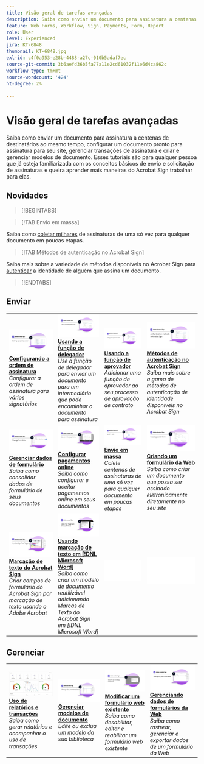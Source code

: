 ```yaml
---
title: Visão geral de tarefas avançadas
description: Saiba como enviar um documento para assinatura a centenas de destinatários ao mesmo tempo, configurar um documento pronto para assinatura para seu site, gerenciar transações de assinatura e criar e gerenciar modelos de documento
feature: Web Forms, Workflow, Sign, Payments, Form, Report
role: User
level: Experienced
jira: KT-6848
thumbnail: KT-6848.jpg
exl-id: c4f0a953-e28b-4488-a27c-010b5adaf7ec
source-git-commit: 3b6aefd36b5fa77a11e2cd61032f11e6d4ca862c
workflow-type: tm+mt
source-wordcount: '424'
ht-degree: 2%

---
```


# Visão geral de tarefas avançadas

Saiba como enviar um documento para assinatura a centenas de destinatários ao mesmo tempo, configurar um documento pronto para assinatura para seu site, gerenciar transações de assinatura e criar e gerenciar modelos de documento. Esses tutoriais são para qualquer pessoa que já esteja familiarizada com os conceitos básicos de envio e solicitação de assinaturas e queira aprender mais maneiras do Acrobat Sign trabalhar para elas.

## Novidades

>[!BEGINTABS]

>[!TAB Envio em massa]

Saiba como [coletar milhares](megasign.md) de assinaturas de uma só vez para qualquer documento em poucas etapas.

>[!TAB Métodos de autenticação no Acrobat Sign]

Saiba mais sobre a variedade de métodos disponíveis no Acrobat Sign para [autenticar](authentication-methods.md) a identidade de alguém que assina um documento.

>[!ENDTABS]

## Enviar

<table style="table-layout:fixed">
<tr>
  <td>
    <a href="setting-up-routing.md">
      <img alt="Configurando a ordem de assinatura" src="../assets/Routing.png">
    </a>
    <div>
    <a href="setting-up-routing.md"><strong>Configurando a ordem de assinatura</strong></a>
    </div>
    <em>Configurar a ordem de assinatura para vários signatários</em>
    <br>
  </td>
  <td>
    <a href="delegate-signature.md">
      <img alt="Delegando para outra pessoa" src="../assets/Delegating.png" />
    </a>  
    <div>
    <a href="delegate-signature.md"><strong>Usando a função de delegador</strong></a>
    </div>
    <em>Use a função de delegador para enviar um documento para um intermediário que pode encaminhar o documento para assinatura</em>
    <br>
  </td>
  <td>
    <a href="add-an-approver.md">
      <img alt="Usando a função de aprovador" src="../assets/Approver.png" />
    </a>
    <div>
    <a href="add-an-approver.md"><strong>Usando a função de aprovador</strong></a>
    </div>
    <em>Adicionar uma função de aprovador ao seu processo de aprovação de contrato</em>
    <br>
  </td>
  <td>
    <a href="authentication-methods.md">
      <img alt="Métodos de autenticação no Acrobat Sign" src="../assets/authentication.png" />
    </a>
    <div>
    <a href="authentication-methods.md"><strong>Métodos de autenticação no Acrobat Sign</strong></a>
    </div>
    <em>Saiba mais sobre a gama de métodos de autenticação de identidade disponíveis no Acrobat Sign</em>
    <br>
  </td>
</tr>
<tr>
  <td>
      <a href="manage-form-data.md">
        <img alt="Gerenciar dados de formulário" src="../assets/manage-form-data.png" />
      </a>
      <div>
      <a href="manage-form-data.md"><strong>Gerenciar dados de formulário</strong></a>
      </div>
      <em>Saiba como consolidar dados de formulário de seus documentos</em>
      <br>
    </td>
  <td>
    <a href="set-up-online-payments.md">
      <img alt="Configurar pagamentos online" src="../assets/Payments.png" />
    </a>
    <div>
    <a href="set-up-online-payments.md"><strong>Configurar pagamentos online</strong></a>
    </div>
    <em>Saiba como configurar e aceitar pagamentos online em seus documentos</em>
    <br>
  </td>
  <td>
      <a href="megasign.md">
        <img alt="Envio em massa" src="../assets/send-in-bulk.png" />
      </a>
      <div>
      <a href="megasign.md"><strong>Envio em massa</strong></a>
      </div>
      <em>Colete centenas de assinaturas de uma só vez para qualquer documento em poucas etapas</em>
      <br>
  </td>
 <td>
      <a href="webform.md">
        <img alt="Criar um formulário da Web" src="../assets/Webform.png" />
    </a>
      <div>
      <a href="webform.md"><strong>Criando um formulário da Web</strong></a>
      </div>
      <em>Saiba como criar um documento que possa ser assinado eletronicamente diretamente no seu site</em>
      <br>
  </td>
</tr>
<tr>
  <td>
      <a href="adobe-sign-text-tagging.md">
        <img alt="Marcação de texto do Acrobat Sign" src="../assets/Text-Tagging.png" />
    </a>
      <div>
      <a href="adobe-sign-text-tagging.md"><strong>Marcação de texto do Acrobat Sign</strong></a>
      </div>
      <em>Criar campos de formulário do Acrobat Sign por marcação de texto usando o Adobe Acrobat</em>
      <br>
    </td>
  <td>
    <a href="text-tagging-word.md">
      <img alt="Usar tags de texto no [!DNL Microsoft Word]" src="../assets/Wordtexttagging.png" />
  </a>
    <div>
    <a href="text-tagging-word.md"><strong>Usando marcação de texto em [!DNL Microsoft Word]</strong></a>
    </div>
    <em>Saiba como criar um modelo de documento reutilizável adicionando Marcas de Texto do Acrobat Sign em [!DNL Microsoft Word]</em>
    <br>
  </td>
  <td>
    <img alt="Espaçador" src="../assets/Whitespacer.png" />
    <div>
    <br>
  </td>
  <td>
    <img alt="Espaçador" src="../assets/Whitespacer.png" />
    <div>
    <br>
  </td>
</tr>
</table>

## Gerenciar

<table style="table-layout:fixed">
<tr>
<td>
    <a href="creating-a-report.md">
      <img alt="Emissão de relatórios e uso de transações" src="../assets/reporting.png" />
    </a>
    <div>
    <a href="creating-a-report.md"><strong>Uso de relatórios e transações</strong></a>
    </div>
    <em>Saiba como gerar relatórios e acompanhar o uso de transações</em>
    <br>
  </td>
  <td>
    <a href="edit-a-template.md">
      <img alt="Gerenciar modelos de documento" src="../assets/ManageTemplate.png" />
    </a>
    <div>
    <a href="edit-a-template.md"><strong>Gerenciar modelos de documento</strong></a>
    </div>
    <em>Edite ou exclua um modelo da sua biblioteca</em>
    <br>
  </td>
  <td>
    <a href="modify-webform.md">
      <img alt="Modificar um formulário web existente" src="../assets/Modifywebform.png" />
    </a>
    <div>
    <a href="modify-webform.md"><strong>Modificar um formulário web existente</strong></a>
    </div>
    <em>Saiba como desabilitar, editar e reabilitar um formulário web existente</em>
    <br>
  </td>  
  <td>
    <a href="manage-webform-data.md">
      <img alt="Gerenciamento de dados de formulários da Web" src="../assets/Managewebform.png" />
    </a>
    <div>
    <a href="manage-webform-data.md"><strong>Gerenciando dados de formulários da Web</strong></a>
    </div>
    <em>Saiba como rastrear, gerenciar e exportar dados de um formulário da Web</em>
    <br>
  </td>  
</tr>
</table>